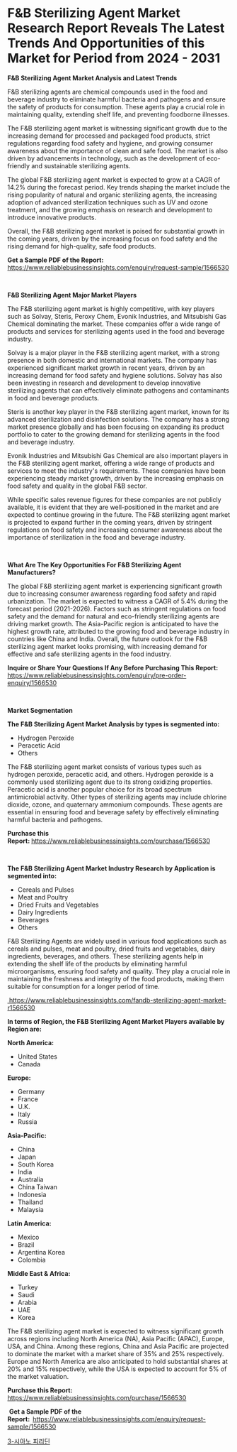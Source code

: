 <p><h1>F&B Sterilizing Agent Market Research Report Reveals The Latest Trends And Opportunities of this Market for Period from 2024 - 2031</h1></p><p><strong>F&B Sterilizing Agent Market Analysis and Latest Trends</strong></p>
<p><p>F&B sterilizing agents are chemical compounds used in the food and beverage industry to eliminate harmful bacteria and pathogens and ensure the safety of products for consumption. These agents play a crucial role in maintaining quality, extending shelf life, and preventing foodborne illnesses.</p><p>The F&B sterilizing agent market is witnessing significant growth due to the increasing demand for processed and packaged food products, strict regulations regarding food safety and hygiene, and growing consumer awareness about the importance of clean and safe food. The market is also driven by advancements in technology, such as the development of eco-friendly and sustainable sterilizing agents.</p><p>The global F&B sterilizing agent market is expected to grow at a CAGR of 14.2% during the forecast period. Key trends shaping the market include the rising popularity of natural and organic sterilizing agents, the increasing adoption of advanced sterilization techniques such as UV and ozone treatment, and the growing emphasis on research and development to introduce innovative products.</p><p>Overall, the F&B sterilizing agent market is poised for substantial growth in the coming years, driven by the increasing focus on food safety and the rising demand for high-quality, safe food products.</p></p>
<p><strong>Get a Sample PDF of the Report:&nbsp;</strong> <a href="https://www.reliablebusinessinsights.com/enquiry/request-sample/1566530">https://www.reliablebusinessinsights.com/enquiry/request-sample/1566530</a></p>
<p>&nbsp;</p>
<p><strong>F&B Sterilizing Agent Major Market Players</strong></p>
<p><p>The F&B sterilizing agent market is highly competitive, with key players such as Solvay, Steris, Peroxy Chem, Evonik Industries, and Mitsubishi Gas Chemical dominating the market. These companies offer a wide range of products and services for sterilizing agents used in the food and beverage industry.</p><p>Solvay is a major player in the F&B sterilizing agent market, with a strong presence in both domestic and international markets. The company has experienced significant market growth in recent years, driven by an increasing demand for food safety and hygiene solutions. Solvay has also been investing in research and development to develop innovative sterilizing agents that can effectively eliminate pathogens and contaminants in food and beverage products.</p><p>Steris is another key player in the F&B sterilizing agent market, known for its advanced sterilization and disinfection solutions. The company has a strong market presence globally and has been focusing on expanding its product portfolio to cater to the growing demand for sterilizing agents in the food and beverage industry.</p><p>Evonik Industries and Mitsubishi Gas Chemical are also important players in the F&B sterilizing agent market, offering a wide range of products and services to meet the industry's requirements. These companies have been experiencing steady market growth, driven by the increasing emphasis on food safety and quality in the global F&B sector.</p><p>While specific sales revenue figures for these companies are not publicly available, it is evident that they are well-positioned in the market and are expected to continue growing in the future. The F&B sterilizing agent market is projected to expand further in the coming years, driven by stringent regulations on food safety and increasing consumer awareness about the importance of sterilization in the food and beverage industry.</p></p>
<p>&nbsp;</p>
<p><strong>What Are The Key Opportunities For F&B Sterilizing Agent Manufacturers?</strong></p>
<p><p>The global F&B sterilizing agent market is experiencing significant growth due to increasing consumer awareness regarding food safety and rapid urbanization. The market is expected to witness a CAGR of 5.4% during the forecast period (2021-2026). Factors such as stringent regulations on food safety and the demand for natural and eco-friendly sterilizing agents are driving market growth. The Asia-Pacific region is anticipated to have the highest growth rate, attributed to the growing food and beverage industry in countries like China and India. Overall, the future outlook for the F&B sterilizing agent market looks promising, with increasing demand for effective and safe sterilizing agents in the food industry.</p></p>
<p><strong>Inquire or Share Your Questions If Any Before Purchasing This Report:</strong> <a href="https://www.reliablebusinessinsights.com/enquiry/pre-order-enquiry/1566530">https://www.reliablebusinessinsights.com/enquiry/pre-order-enquiry/1566530</a></p>
<p>&nbsp;</p>
<p><strong>Market Segmentation</strong></p>
<p><strong>The F&B Sterilizing Agent Market Analysis by types is segmented into:</strong></p>
<p><ul><li>Hydrogen Peroxide</li><li>Peracetic Acid</li><li>Others</li></ul></p>
<p><p>The F&B sterilizing agent market consists of various types such as hydrogen peroxide, peracetic acid, and others. Hydrogen peroxide is a commonly used sterilizing agent due to its strong oxidizing properties. Peracetic acid is another popular choice for its broad spectrum antimicrobial activity. Other types of sterilizing agents may include chlorine dioxide, ozone, and quaternary ammonium compounds. These agents are essential in ensuring food and beverage safety by effectively eliminating harmful bacteria and pathogens.</p></p>
<p><strong>Purchase this Report:&nbsp;</strong><a href="https://www.reliablebusinessinsights.com/purchase/1566530">https://www.reliablebusinessinsights.com/purchase/1566530</a></p>
<p>&nbsp;</p>
<p><strong>The F&B Sterilizing Agent Market Industry Research by Application is segmented into:</strong></p>
<p><ul><li>Cereals and Pulses</li><li>Meat and Poultry</li><li>Dried Fruits and Vegetables</li><li>Dairy Ingredients</li><li>Beverages</li><li>Others</li></ul></p>
<p><p>F&B Sterilizing Agents are widely used in various food applications such as cereals and pulses, meat and poultry, dried fruits and vegetables, dairy ingredients, beverages, and others. These sterilizing agents help in extending the shelf life of the products by eliminating harmful microorganisms, ensuring food safety and quality. They play a crucial role in maintaining the freshness and integrity of the food products, making them suitable for consumption for a longer period of time.</p></p>
<p><a href="https://www.reliablebusinessinsights.com/fandb-sterilizing-agent-market-r1566530">&nbsp;https://www.reliablebusinessinsights.com/fandb-sterilizing-agent-market-r1566530</a></p>
<p><strong>In terms of Region, the F&B Sterilizing Agent Market Players available by Region are:</strong></p>
<p>
    <p> <strong> North America: </strong>
        <ul>
            <li>United States</li>
            <li>Canada</li>
        </ul>
        </p> 
    <p> <strong> Europe: </strong>
        <ul>
            <li>Germany</li>
            <li>France</li>
            <li>U.K.</li>
            <li>Italy</li>
            <li>Russia</li>
        </ul>
        </p> 
    <p> <strong> Asia-Pacific: </strong>
        <ul>
            <li>China</li>
            <li>Japan</li>
            <li>South Korea</li>
            <li>India</li>
            <li>Australia</li>
            <li>China Taiwan</li>
            <li>Indonesia</li>
            <li>Thailand</li>
            <li>Malaysia</li>
        </ul>
        </p> 
    <p> <strong> Latin America: </strong>
        <ul>
            <li>Mexico</li>
            <li>Brazil</li>
            <li>Argentina Korea</li>
            <li>Colombia</li>
        </ul>
        </p> 
    <p> <strong> Middle East & Africa: </strong>
        <ul>
            <li>Turkey</li>
            <li>Saudi</li>
            <li>Arabia</li>
            <li>UAE</li>
            <li>Korea</li>
        </ul>
    </p>
    </p>
<p><p>The F&B sterilizing agent market is expected to witness significant growth across regions including North America (NA), Asia Pacific (APAC), Europe, USA, and China. Among these regions, China and Asia Pacific are projected to dominate the market with a market share of 35% and 25% respectively. Europe and North America are also anticipated to hold substantial shares at 20% and 15% respectively, while the USA is expected to account for 5% of the market valuation.</p></p>
<p><strong>Purchase this Report: </strong><a href="https://www.reliablebusinessinsights.com/purchase/1566530">https://www.reliablebusinessinsights.com/purchase/1566530</a></p>
<p>&nbsp;<strong>Get a Sample PDF of the Report:&nbsp;&nbsp;</strong><a href="https://www.reliablebusinessinsights.com/enquiry/request-sample/1566530">https://www.reliablebusinessinsights.com/enquiry/request-sample/1566530</a></p>
<p><strong></strong></p>
<p><p><a href="https://github.com/Gregost89076vddcv/Market-Research-Report-List-1/blob/main/513471484643.md">3-시아노 피리딘</a></p></p>